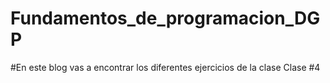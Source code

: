 # Fundamentos_de_programacion_DGP
#En este blog vas a encontrar los diferentes ejercicios de la clase
Clase #4